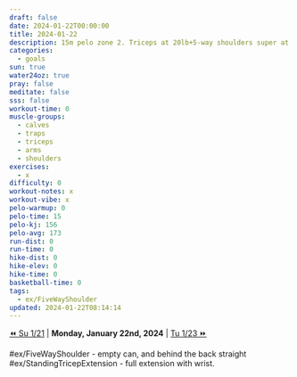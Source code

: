 ```yaml
---
draft: false
date: 2024-01-22T00:00:00
title: 2024-01-22
description: 15m pelo zone 2. Triceps at 20lb+5-way shoulders super at 8lb. Shrugs + calves 20 at 60 and 50lbs
categories:
  - goals
sun: true
water24oz: true
pray: false
meditate: false
sss: false
workout-time: 0
muscle-groups:
  - calves
  - traps
  - triceps
  - arms
  - shoulders
exercises:
  - x
difficulty: 0
workout-notes: x
workout-vibe: x
pelo-warmup: 0
pelo-time: 15
pelo-kj: 156
pelo-avg: 173
run-dist: 0
run-time: 0
hike-dist: 0
hike-elev: 0
hike-time: 0
basketball-time: 0
tags:
  - ex/FiveWayShoulder
updated: 2024-01-22T08:14:14
---
```


[⏪ Su 1/21](goals/2024-01-21) | **Monday, January 22nd, 2024** | [Tu 1/23 ⏩](goals/2024-01-23)

#ex/FiveWayShoulder - empty can, and behind the back straight
#ex/StandingTricepExtension - full extension with wrist. 
